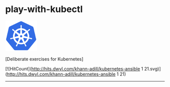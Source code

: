 # play-with-kubectl
<img src="https://github.com/adil1806/play-with-kubectl/blob/master/kubernetes-logo/logo_with_border.png"  width="100">

[Deliberate exercises for Kubernetes]

[![HitCount](http://hits.dwyl.com/khann-adill/kubernetes-ansible 1 21.svg)](http://hits.dwyl.com/khann-adill/kubernetes-ansible 1 21)

----
